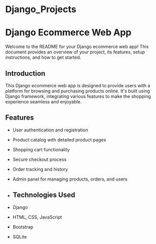 # Django_Projects
# Django Ecommerce Web App

Welcome to the README for your Django ecommerce web app! This document provides an overview of your project, its features, setup instructions, and how to get started.

## Introduction

This Django ecommerce web app is designed to provide users with a platform for browsing and purchasing products online. It's built using Django framework, integrating various features to make the shopping experience seamless and enjoyable.

## Features

- User authentication and registration
- Product catalog with detailed product pages
- Shopping cart functionality
- Secure checkout process
- Order tracking and history
- Admin panel for managing products, orders, and users

- ## Technologies Used

- Django
- HTML, CSS, JavaScript
- Bootstrap 
- SQLite 